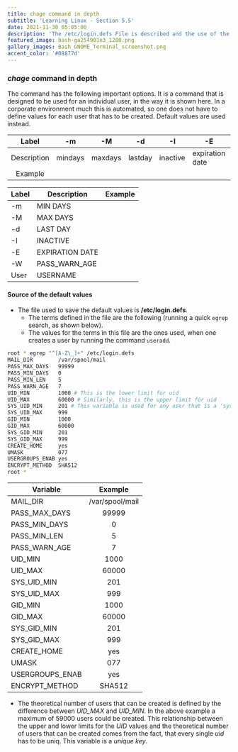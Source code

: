 ```yaml
---
title: chage command in depth
subtitle: 'Learning Linux - Section 5.5'
date: 2021-11-30 05:05:00
description: 'The /etc/login.defs File is described and the use of the variables that are defined inside this file in terms of their role during the usage of useradd command.'
featured_image: bash-ga254901e3_1280.png
gallery_images: Bash_GNOME_Terminal_screenshot.png
accent_color: '#08877d'
---
```


### *chage* command in depth

The command has the following important options. It is a command that is designed to be used for an individual user,
in the way it is shown here. In a corporate environment much this is automated, so one does not have to define values for each user that has to be created. Default values are used instead.

|    Label    | -m      | -M      | -d      | -I       | -E              | -W       | User     |
|:-----------:|---------|---------|---------|----------|-----------------|----------|----------|
| Description | mindays | maxdays | lastday | inactive | expiration date | warndays | username |
|   Example   |         |         |         |          |                 |          |          |


| Label | Description     | Example |
|-------|-----------------|---------|
| -m    | MIN DAYS        |         |
| -M    | MAX DAYS        |         |
| -d    | LAST DAY        |         |
| -I    | INACTIVE        |         |
| -E    | EXPIRATION DATE |         |
| -W    | PASS_WARN_AGE   |         |
| User  | USERNAME        |         |


#### Source of the default values

- The file used to save the default values is **/etc/login.defs**.
  - The terms defined in the file are the following (running a quick `egrep` search, as shown below).
  - The values for the terms in this file are the ones used, when one creates a user by running the command `useradd`.


```bash
root * egrep "^[A-Z\_]+" /etc/login.defs 
MAIL_DIR        /var/spool/mail
PASS_MAX_DAYS   99999
PASS_MIN_DAYS   0
PASS_MIN_LEN    5
PASS_WARN_AGE   7
UID_MIN         1000 # This is the lower limit for uid
UID_MAX         60000 # Similarly, this is the upper limit for uid
SYS_UID_MIN     201 # This variable is used for any user that is a 'system process user'
SYS_UID_MAX     999
GID_MIN         1000
GID_MAX         60000
SYS_GID_MIN     201
SYS_GID_MAX     999
CREATE_HOME     yes
UMASK           077
USERGROUPS_ENAB yes
ENCRYPT_METHOD  SHA512
root * 
```

| Variable        |     Example	      |
|-----------------|:-----------------:|
| MAIL_DIR        | /var/spool/mail 	 |
| PASS_MAX_DAYS   | 99999           	 |
| PASS_MIN_DAYS   | 0               	 |
| PASS_MIN_LEN    | 5               	 |
| PASS_WARN_AGE   | 7               	 |
| UID_MIN         | 1000            	 |
| UID_MAX         | 60000           	 |
| SYS_UID_MIN     | 201             	 |
| SYS_UID_MAX     | 999             	 |
| GID_MIN         | 1000            	 |
| GID_MAX         | 60000           	 |
| SYS_GID_MIN     | 201             	 |
| SYS_GID_MAX     | 999             	 |
| CREATE_HOME     | yes             	 |
| UMASK           | 077             	 |
| USERGROUPS_ENAB | yes             	 |
| ENCRYPT_METHOD  | SHA512          	 |

- The theoretical number of users that can be created is defined by the difference between *UID_MAX* and *UID_MIN*. In the above example a maximum of 59000 users could be created. This relationship between the upper and lower limits for the *UID* values and the theoretical number of users that can be created comes from the fact, that every single *uid* has to be uniq. This variable is a *unique key*.

